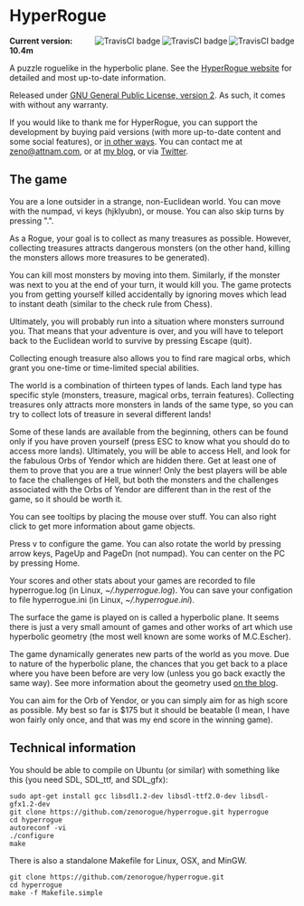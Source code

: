 # HyperRogue
<p align="right">
<a href="https://travis-ci.org/zenorogue/hyperrogue/builds">
<img align="right" src="https://badges.herokuapp.com/travis/zenorogue/hyperrogue?branch=master&env=TRAVIS_BUILD_SYSTEM=autotools&label=autotools" alt="TravisCI badge">
<img align="right" src="https://badges.herokuapp.com/travis/zenorogue/hyperrogue?branch=master&env=TRAVIS_BUILD_SYSTEM=Makefile&label=make" alt="TravisCI badge">
<img align="right" src="https://badges.herokuapp.com/travis/zenorogue/hyperrogue?branch=master&env=TRAVIS_BUILD_SYSTEM=emscripten&label=web" alt="TravisCI badge">
</a>
</p>
<p align="left">
<b>Current version: 10.4m</b>
</p>

A puzzle roguelike in the hyperbolic plane. See the [HyperRogue website](http://roguetemple.com/z/hyper.php) for detailed and most up-to-date information.

Released under [GNU General Public License, version 2](http://www.gnu.org/licenses/gpl-2.0.html). As such, it comes with without any warranty.

If you would like to thank me for HyperRogue, you can support the development by buying paid versions (with more up-to-date content and some social features), or [in other ways](http://www.roguetemple.com/z/donate.php?id=NotEye). 
You can contact me at zeno@attnam.com, or at [my blog](http://zenorogue.blogspot.com/), or via [Twitter](https://twitter.com/ZenoRogue).

## The game ##
You are a lone outsider in a strange, non-Euclidean world. You can move with the numpad, vi keys (hjklyubn), or mouse. You can also skip turns by pressing ".".

As a Rogue, your goal is to collect as many treasures as possible. However, collecting treasures attracts dangerous monsters (on the other hand, killing the monsters allows more treasures to be generated).

You can kill most monsters by moving into them. Similarly, if the monster was next to you at the end of your turn, it would kill you. The game protects you from getting yourself killed accidentally by ignoring moves which lead to instant death (similar to the check rule from Chess).

Ultimately, you will probably run into a situation where monsters surround you. That means that your adventure is over, and you will have to teleport back to the Euclidean world to survive by pressing Escape (quit).

Collecting enough treasure also allows you to find rare magical orbs, which grant you one-time or time-limited special abilities.

The world is a combination of thirteen types of lands. Each land type has specific style (monsters, treasure, magical orbs, terrain features). Collecting treasures only attracts more monsters in lands of the same type, so you can try to collect lots of treasure in several different lands!

Some of these lands are available from the beginning, others can be found only if you have proven yourself (press ESC to know what you should do to access more lands). Ultimately, you will be able to access Hell, and look for the fabulous Orbs of Yendor which are hidden there. Get at least one of them to prove that you are a true winner! Only the best players will be able to face the challenges of Hell, but both the monsters and the challenges associated with the Orbs of Yendor are different than in the rest of the game, so it should be worth it.

You can see tooltips by placing the mouse over stuff. You can also right click to get more information about game objects.

Press v to configure the game. You can also rotate the world by pressing arrow keys, PageUp and PageDn (not numpad). You can center on the PC by pressing Home.

Your scores and other stats about your games are recorded to file hyperrogue.log (in Linux, *~/.hyperrogue.log*). You can save your configation to file hyperrogue.ini (in Linux, *~/.hyperrogue.ini*).

The surface the game is played on is called a hyperbolic plane. It seems there is just a very small amount of games and other works of art which use hyperbolic geometry (the most well known are some works of M.C.Escher).

The game dynamically generates new parts of the world as you move. Due to nature of the hyperbolic plane, the chances that you get back to a place where you have been before are very low (unless you go back exactly the same way). See more information about the geometry used [on the blog](http://zenorogue.blogspot.com/2012/03/hyperbolic-geometry-in-hyperbolic-rogue.html).

You can aim for the Orb of Yendor, or you can simply aim for as high score as possible. My best so far is $175 but it should be beatable (I mean, I have won fairly only once, and that was my end score in the winning game).

## Technical information ##

You should be able to compile on Ubuntu (or similar) with something like this (you need SDL, SDL_ttf, and SDL_gfx):

```
sudo apt-get install gcc libsdl1.2-dev libsdl-ttf2.0-dev libsdl-gfx1.2-dev
git clone https://github.com/zenorogue/hyperrogue.git hyperrogue
cd hyperrogue
autoreconf -vi
./configure
make
```

There is also a standalone Makefile for Linux, OSX, and MinGW.

```
git clone https://github.com/zenorogue/hyperrogue.git
cd hyperrogue
make -f Makefile.simple
```
